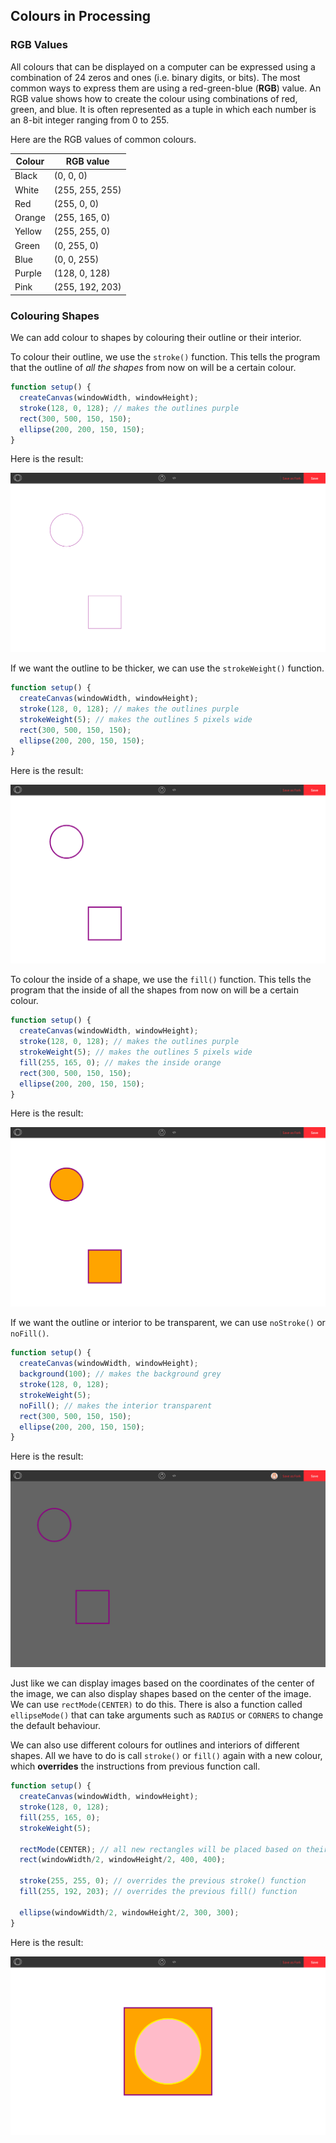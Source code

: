 ## Colours in Processing

### RGB Values

All colours that can be displayed on a computer can be expressed using a combination of 24 zeros and ones (i.e. binary digits, or bits). The most common ways to express them are using a red-green-blue (**RGB**) value. An RGB value shows how to create the colour using combinations of red, green, and blue. It is often represented as a tuple in which each number is an 8-bit integer ranging from 0 to 255.

Here are the RGB values of common colours.

| Colour | RGB value       |
| ------ | --------------- |
| Black  | (0, 0, 0)       |
| White  | (255, 255, 255) |
| Red    | (255, 0, 0)     |
| Orange | (255, 165, 0)   |
| Yellow | (255, 255, 0)   |
| Green  | (0, 255, 0)     |
| Blue   | (0, 0, 255)     |
| Purple | (128, 0, 128)   |
| Pink   | (255, 192, 203) |

### Colouring Shapes

We can add colour to shapes by colouring their outline or their interior. 

To colour their outline, we use the `stroke()` function. This tells the program that the outline of *all the shapes* from now on will be a certain colour.

```js
function setup() {
  createCanvas(windowWidth, windowHeight);
  stroke(128, 0, 128); // makes the outlines purple
  rect(300, 500, 150, 150);
  ellipse(200, 200, 150, 150);
}
```

Here is the result:

![](../Images/Colour1.png)

If we want the outline to be thicker, we can use the `strokeWeight()` function. 

```js
function setup() {
  createCanvas(windowWidth, windowHeight);
  stroke(128, 0, 128); // makes the outlines purple
  strokeWeight(5); // makes the outlines 5 pixels wide
  rect(300, 500, 150, 150);
  ellipse(200, 200, 150, 150);
}
```

Here is the result:

![](../Images/Colour2.png)

To colour the inside of a shape, we use the `fill()` function. This tells the program that the inside of all the shapes from now on will be a certain colour.

```js
function setup() {
  createCanvas(windowWidth, windowHeight);
  stroke(128, 0, 128); // makes the outlines purple
  strokeWeight(5); // makes the outlines 5 pixels wide
  fill(255, 165, 0); // makes the inside orange
  rect(300, 500, 150, 150);
  ellipse(200, 200, 150, 150);
}
```

Here is the result:

![](../Images/Colour3.png)

If we want the outline or interior to be transparent, we can use `noStroke()` or `noFill()`.

```js
function setup() {
  createCanvas(windowWidth, windowHeight);
  background(100); // makes the background grey
  stroke(128, 0, 128);
  strokeWeight(5);
  noFill(); // makes the interior transparent
  rect(300, 500, 150, 150);
  ellipse(200, 200, 150, 150);
}
```

Here is the result:

![](../Images/Colour5.png)

Just like we can display images based on the coordinates of the center of the image, we can also display shapes based on the center of the image. We can use `rectMode(CENTER)` to do this. There is also a function called `ellipseMode()` that can take arguments such as `RADIUS` or `CORNERS` to change the default behaviour.

We can also use different colours for outlines and interiors of different shapes. All we have to do is call `stroke()` or `fill()` again with a new colour, which **overrides** the instructions from previous function call.

```js
function setup() {
  createCanvas(windowWidth, windowHeight);
  stroke(128, 0, 128);
  fill(255, 165, 0);
  strokeWeight(5);
  
  rectMode(CENTER); // all new rectangles will be placed based on their center coordinate
  rect(windowWidth/2, windowHeight/2, 400, 400);
  
  stroke(255, 255, 0); // overrides the previous stroke() function
  fill(255, 192, 203); // overrides the previous fill() function
  
  ellipse(windowWidth/2, windowHeight/2, 300, 300);
}
```

Here is the result:

![](../Images/Colour4.png)
